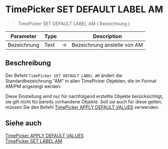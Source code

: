 # TimePicker SET DEFAULT LABEL AM

> TimePicker SET DEFAULT LABEL AM ( Bezeichnung )

| Parameter | Type | | Description |
| --- | --- | --- | --- |
| Bezeichnung | Text | → | Bezeichnung anstelle von AM |

## Beschreibung

Der Befehl `TimePicker SET DEFAULT LABEL AM` ändert die Standardbezeichnung "AM" in allen TimePicker Objekten, die im Format AM/PM angezeigt werden. 

Diese Einstellung wird nur für nachfolgend erstellte Objekte berücksichtigt, sie gilt nicht für bereits vorhandene Objekte. Soll sie auch für diese gelten, müssen Sie den Befehl [TimePicker APPLY DEFAULT VALUES](TimePicker%20APPLY%20DEFAULT%20VALUES.md) verwenden.

## Siehe auch

[TimePicker APPLY DEFAULT VALUES](TimePicker%20APPLY%20DEFAULT%20VALUES.md)  
[TimePicker SET LABEL AM](TimePicker%20SET%20LABEL%20AM.md)
